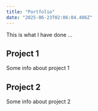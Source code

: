 ```yaml
---
title: "Portfolio"
date: "2025-06-23T02:06:04.406Z"
---
```



This is what I have done …


## Project 1

Some info about project 1


## Project 2

Some info about project 2

